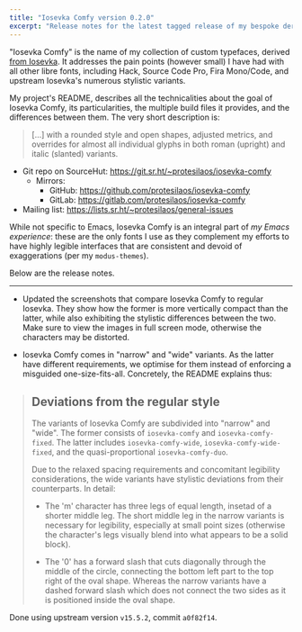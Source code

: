 ```yaml
---
title: "Iosevka Comfy version 0.2.0"
excerpt: "Release notes for the latest tagged release of my bespoke derivative of the Iosevka font project."
---
```


"Iosevka Comfy" is the name of my collection of custom typefaces,
derived [from Iosevka](https://github.com/be5invis/iosevka).  It
addresses the pain points (however small) I have had with all other
libre fonts, including Hack, Source Code Pro, Fira Mono/Code, and
upstream Iosevka's numerous stylistic variants.

My project's README, describes all the technicalities about the goal of
Iosevka Comfy, its particularities, the multiple build files it
provides, and the differences between them.  The very short description
is:

> [...] with a rounded style and open shapes, adjusted metrics, and
> overrides for almost all individual glyphs in both roman (upright) and
> italic (slanted) variants.

* Git repo on SourceHut: <https://git.sr.ht/~protesilaos/iosevka-comfy>
  - Mirrors:
    * GitHub: <https://github.com/protesilaos/iosevka-comfy>
    * GitLab: <https://gitlab.com/protesilaos/iosevka-comfy>
* Mailing list: <https://lists.sr.ht/~protesilaos/general-issues>

While not specific to Emacs, Iosevka Comfy is an integral part of _my
Emacs experience_: these are the only fonts I use as they complement my
efforts to have highly legible interfaces that are consistent and devoid
of exaggerations (per my `modus-themes`).

Below are the release notes.

* * *

* Updated the screenshots that compare Iosevka Comfy to regular Iosevka.
  They show how the former is more vertically compact than the latter,
  while also exhibiting the stylistic differences between the two.  Make
  sure to view the images in full screen mode, otherwise the characters
  may be distorted.

* Iosevka Comfy comes in "narrow" and "wide" variants.  As the latter
  have different requirements, we optimise for them instead of enforcing
  a misguided one-size-fits-all.  Concretely, the README explains thus:

> Deviations from the regular style
> ---------------------------------
>
> The variants of Iosevka Comfy are subdivided into "narrow" and "wide".
> The former consists of `iosevka-comfy` and `iosevka-comfy-fixed`.  The
> latter includes `iosevka-comfy-wide`, `iosevka-comfy-wide-fixed`, and
> the quasi-proportional `iosevka-comfy-duo`.
>
> Due to the relaxed spacing requirements and concomitant legibility
> considerations, the wide variants have stylistic deviations from their
> counterparts.  In detail:
>
> * The 'm' character has three legs of equal length, insetad of a shorter
>   middle leg.  The short middle leg in the narrow variants is necessary
>   for legibility, especially at small point sizes (otherwise the
>   character's legs visually blend into what appears to be a solid
>   block).
>
> * The '0' has a forward slash that cuts diagonally through the middle of
>   the circle, connecting the bottom left part to the top right of the
>   oval shape.  Whereas the narrow variants have a dashed forward slash
>   which does not connect the two sides as it is positioned inside the
>   oval shape.

Done using upstream version `v15.5.2`, commit `a0f82f14`.
